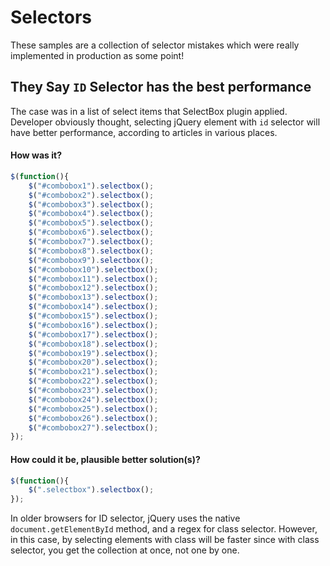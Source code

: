 # Selectors
These samples are a collection of selector mistakes which were really implemented in production as some point!

## They Say `ID` Selector has the best performance
The case was in a list of select items that SelectBox plugin applied. Developer obviously thought, selecting jQuery element with `id` selector will have better performance, according to articles in various places.

#### How was it?
```javascript
$(function(){
	$("#combobox1").selectbox();
    $("#combobox2").selectbox();
    $("#combobox3").selectbox();
    $("#combobox4").selectbox();
    $("#combobox5").selectbox();
    $("#combobox6").selectbox();
    $("#combobox7").selectbox();
    $("#combobox8").selectbox();
    $("#combobox9").selectbox();
    $("#combobox10").selectbox();
    $("#combobox11").selectbox();
    $("#combobox12").selectbox();
    $("#combobox13").selectbox();
    $("#combobox14").selectbox();
    $("#combobox15").selectbox();
    $("#combobox16").selectbox();
    $("#combobox17").selectbox();
    $("#combobox18").selectbox();
    $("#combobox19").selectbox();
    $("#combobox20").selectbox();
    $("#combobox21").selectbox();
    $("#combobox22").selectbox();
    $("#combobox23").selectbox();
    $("#combobox24").selectbox();
    $("#combobox25").selectbox();
    $("#combobox26").selectbox();
    $("#combobox27").selectbox();
});
```

#### How could it be, plausible better solution(s)? 
```javascript
$(function(){
	$(".selectbox").selectbox();
});
```
In older browsers for ID selector, jQuery uses the native `document.getElementById` method, and a regex for class selector. However, in this case, by selecting elements with class will be faster since with class selector, you get the collection at once, not one by one.